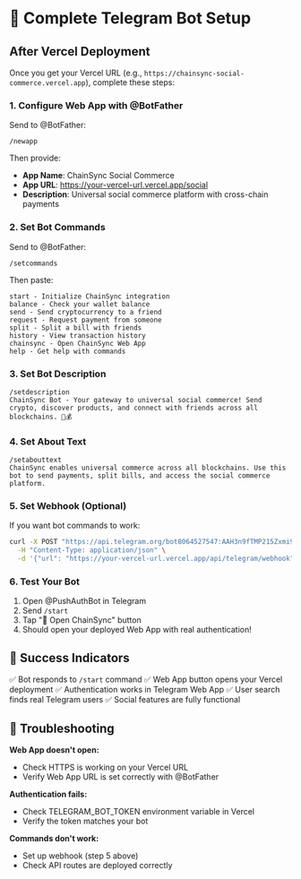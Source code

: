 # 🤖 Complete Telegram Bot Setup

## After Vercel Deployment

Once you get your Vercel URL (e.g., `https://chainsync-social-commerce.vercel.app`), complete these steps:

### 1. Configure Web App with @BotFather

Send to @BotFather:
```
/newapp
```

Then provide:
- **App Name**: ChainSync Social Commerce
- **App URL**: https://your-vercel-url.vercel.app/social
- **Description**: Universal social commerce platform with cross-chain payments

### 2. Set Bot Commands

Send to @BotFather:
```
/setcommands
```

Then paste:
```
start - Initialize ChainSync integration
balance - Check your wallet balance
send - Send cryptocurrency to a friend
request - Request payment from someone
split - Split a bill with friends
history - View transaction history
chainsync - Open ChainSync Web App
help - Get help with commands
```

### 3. Set Bot Description

```
/setdescription
ChainSync Bot - Your gateway to universal social commerce! Send crypto, discover products, and connect with friends across all blockchains. 🚀💰
```

### 4. Set About Text

```
/setabouttext
ChainSync enables universal commerce across all blockchains. Use this bot to send payments, split bills, and access the social commerce platform.
```

### 5. Set Webhook (Optional)

If you want bot commands to work:
```bash
curl -X POST "https://api.telegram.org/bot8064527547:AAH3n9fTMP215Zxmi93CrZvtxKVgQM5oex4/setWebhook" \
  -H "Content-Type: application/json" \
  -d '{"url": "https://your-vercel-url.vercel.app/api/telegram/webhook"}'
```

### 6. Test Your Bot

1. Open @PushAuthBot in Telegram
2. Send `/start`
3. Tap "🚀 Open ChainSync" button
4. Should open your deployed Web App with real authentication!

## 🎉 Success Indicators

✅ Bot responds to `/start` command
✅ Web App button opens your Vercel deployment
✅ Authentication works in Telegram Web App
✅ User search finds real Telegram users
✅ Social features are fully functional

## 🔧 Troubleshooting

**Web App doesn't open:**
- Check HTTPS is working on your Vercel URL
- Verify Web App URL is set correctly with @BotFather

**Authentication fails:**
- Check TELEGRAM_BOT_TOKEN environment variable in Vercel
- Verify the token matches your bot

**Commands don't work:**
- Set up webhook (step 5 above)
- Check API routes are deployed correctly